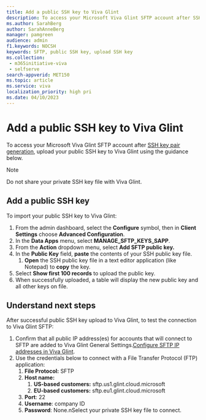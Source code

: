 ```yaml
---
title: Add a public SSH key to Viva Glint
description: To access your Microsoft Viva Glint SFTP account after SSH key pair generation, upload your public SSH key to Viva Glint.
ms.author: SarahBerg
author: SarahAnneBerg
manager: pamgreen
audience: admin
f1.keywords: NOCSH
keywords: SFTP, public SSH key, upload SSH key
ms.collection: 
 - m365initiative-viva
 - selfserve
search-appverid: MET150
ms.topic: article
ms.service: viva
localization_priority: high pri
ms.date: 04/10/2023
---
```


# Add a public SSH key to Viva Glint

To access your Microsoft Viva Glint SFTP account after [SSH key pair generation](https://go.microsoft.com/fwlink/?linkid=2240226), upload your public SSH key to Viva Glint using the guidance below.

> [!NOTE]
> Do not share your private SSH key file with Viva Glint.

## Add a public SSH key

To import your public SSH key to Viva Glint:

1. From the admin dashboard, select the **Configure** symbol, then in **Client Settings** choose **Advanced Configuration**.
2. In the **Data Apps** menu, select **MANAGE\_SFTP\_KEYS\_SAPP**.
3. From the **Action** dropdown menu, select **Add SFTP public key.**
4. In the **Public Key** field, **paste** the contents of your SSH public key file.
   1. **Open** the SSH public key file in a text editor application (like Notepad) to **copy** the key.
5. Select **Show first 100 records** to upload the public key.
6. When successfully uploaded, a table will display the new public key and all other keys on file.

## Understand next steps

After successful public SSH key upload to Viva Glint, to test the connection to Viva Glint SFTP:

1. Confirm that all public IP address(es) for accounts that will connect to SFTP are added to Viva Glint General Settings.[Configure SFTP IP addresses in Viva Glint](https://go.microsoft.com/fwlink/?linkid=2238339).
2. Use the credentials below to connect with a File Transfer Protocol (FTP) application:
   1. **File Protocol:** SFTP
   2. **Host name:**
      1. **US-based customers:** sftp.us1.glint.cloud.microsoft
      2. **EU-based customers:** sftp.eu1.glint.cloud.microsoft
   3. **Port**: 22
   4. **Username**: company ID
   5. **Password**: None.nSelect your private SSH key file to connect.